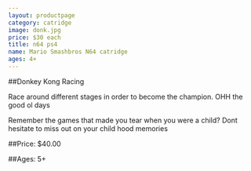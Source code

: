 ```yaml
---
layout: productpage
category: catridge
image: donk.jpg
price: $30 each
title: n64 ps4
name: Mario Smashbros N64 catridge
ages: 4+
---
```


##Donkey Kong Racing

Race around different stages in order to become the champion. OHH the good ol days

Remember the games that made you tear when you were a child? Dont hesitate to miss out on your child hood memories 

##Price:
$40.00

##Ages: 5+
